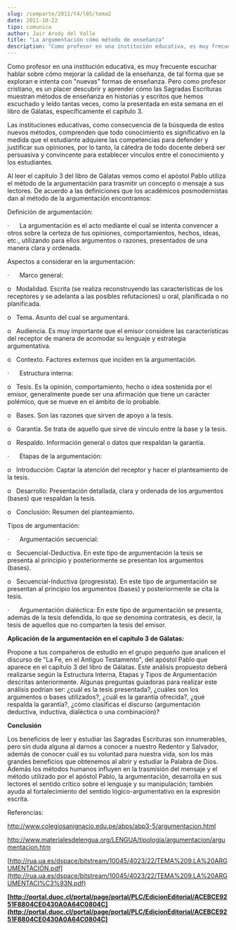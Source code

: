 ```yaml
---
slug: /comparte/2011/t4/l05/tema2
date: 2011-10-22
tipo: comunica
author: Jair Arody del Valle
title: "La argumentación cómo método de enseñanza"
description: "Como profesor en una institución educativa, es muy frecuente escuchar hablar  sobre cómo mejorar la calidad de la enseñanza, de tal forma que se exploran e  intenta con “nuevas” formas de enseñanza. Pero como profesor cristiano, es un  placer descubrir y aprender cómo las Sagr..."
---
```


Como profesor en una institución educativa, es muy frecuente escuchar hablar sobre cómo mejorar la calidad de la enseñanza, de tal forma que se exploran e intenta con "nuevas" formas de enseñanza. Pero como profesor cristiano, es un placer descubrir y aprender cómo las Sagradas Escrituras muestran métodos de enseñanza en historias y escritos que hemos escuchado y leído tantas veces, como la presentada en esta semana en el libro de Gálatas, específicamente el capítulo 3.

Las instituciones educativas, como consecuencia de la búsqueda de estos nuevos métodos, comprenden que todo conocimiento es significativo en la medida que el estudiante adquiere las competencias para defender y justificar sus opiniones, por lo tanto, la cátedra de todo docente deberá ser persuasiva y convincente para establecer vínculos entre el conocimiento y los estudiantes.

Al leer el capítulo 3 del libro de Gálatas vemos como el apóstol Pablo utiliza el método de la argumentación para trasmitir un concepto o mensaje a sus lectores. De acuerdo a las definiciones que los académicos posmodernistas dan al método de la argumentación encontramos:

Definición de argumentación:

·      La argumentación es el acto mediante el cual se intenta convencer a otros sobre la certeza de tus opiniones, comportamientos, hechos, ideas, etc., utilizando para ellos argumentos o razones, presentados de una manera clara y ordenada.

Aspectos a considerar en la argumentación:

·      Marco general:

o   Modalidad. Escrita (se realiza reconstruyendo las características de los receptores y se adelanta a las posibles refutaciones) u oral, planificada o no planificada.

o   Tema. Asunto del cual se argumentará.

o   Audiencia. Es muy importante que el emisor considere las características del receptor de manera de acomodar su lenguaje y estrategia argumentativa.

o   Contexto. Factores externos que inciden en la argumentación.

·      Estructura interna:

o   Tesis. Es la opinión, comportamiento, hecho o idea sostenida por el emisor, generalmente puede ser una afirmación que tiene un carácter polémico, que se mueve en el ámbito de lo probable.

o   Bases. Son las razones que sirven de apoyo a la tesis.

o   Garantía. Se trata de aquello que sirve de vínculo entre la base y la tesis.

o   Respaldo. Información general o datos que respaldan la garantía.

·      Etapas de la argumentación:

o   Introducción: Captar la atención del receptor y hacer el planteamiento de la tesis.

o   Desarrollo: Presentación detallada, clara y ordenada de los argumentos (bases) que respaldan la tesis.

o   Conclusión: Resumen del planteamiento.

Tipos de argumentación:

·      Argumentación secuencial:

o   Secuencial-Deductiva. En este tipo de argumentación la tesis se presenta al principio y posteriormente se presentan los argumentos (bases).

o   Secuencial-Inductiva (progresista). En este tipo de argumentación se presentan al principio los argumentos (bases) y posteriormente se cita la tesis.

·      Argumentación dialéctica: En este tipo de argumentación se presenta, además de la tesis defendida, lo que se denomina contratesis, es decir, la tesis de aquellos que no comparten la tesis del emisor.

**Aplicación de la argumentación en el capítulo 3 de Gálatas:**

Propone a tus compañeros de estudio en el grupo pequeño que analicen el discurso de "La Fe, en el Antiguo Testamento", del apóstol Pablo que aparece en el capítulo 3 del libro de Gálatas. Este análisis propuesto deberá realizarse según la Estructura Interna, Etapas y Tipos de Argumentación descritas anteriormente. Algunas preguntas guiadoras para realizar este análisis podrían ser: ¿cuál es la tesis presentada?, ¿cuáles son los argumentos o bases utilizados?, ¿cuál es la garantía ofrecida?, ¿qué respalda la garantía?, ¿cómo clasificas el discurso (argumentación deductiva, inductiva, dialéctica o una combinación)?

**Conclusión**

Los beneficios de leer y estudiar las Sagradas Escrituras son innumerables, pero sin duda alguna al darnos a conocer a nuestro Redentor y Salvador, además de conocer cuál es su voluntad para nuestra vida, son los más grandes beneficios que obtenemos al abrir y estudiar la Palabra de Dios. Además los métodos humanos influyen en la trasmisión del mensaje y el método utilizado por el apóstol Pablo, la argumentación, desarrolla en sus lectores el sentido crítico sobre el lenguaje y su manipulación; también ayuda al fortalecimiento del sentido lógico-argumentativo en la expresión escrita.

Referencias:

http://www.colegiosanignacio.edu.pe/abps/abp3-5/argumentacion.html

http://www.materialesdelengua.org/LENGUA/tipologia/argumentacion/argumentacion.htm

[http://rua.ua.es/dspace/bitstream/10045/4023/22/TEMA%209.LA%20ARGUMENTACIÓN.pdf](http://rua.ua.es/dspace/bitstream/10045/4023/22/TEMA%209.LA%20ARGUMENTACI%C3%93N.pdf)

**[http://portal.duoc.cl/portal/page/portal/PLC/EdicionEditorial/ACEBCE9251F8804CE0430A0A64C0804C](http://portal.duoc.cl/portal/page/portal/PLC/EdicionEditorial/ACEBCE9251F8804CE0430A0A64C0804C)**
